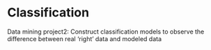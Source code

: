 # Classification
Data mining project2: Construct classification models to observe the difference between real ‘right’ data and modeled data
